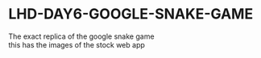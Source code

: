 # LHD-DAY6-GOOGLE-SNAKE-GAME

The exact replica of the google snake game<br>
this has the images of the stock web app
